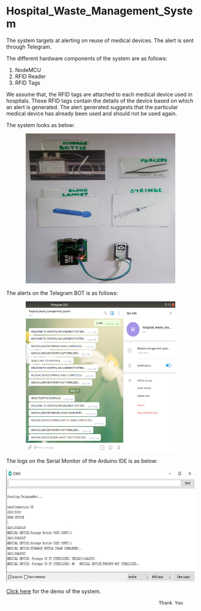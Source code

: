 # Hospital_Waste_Management_System

The system targets at alerting on reuse of medical devices. The alert is sent through Telegram.

The different hardware components of the system are as follows:
   1. NodeMCU
   2. RFID Reader
   3. RFID Tags

We assume that, the RFID tags are attached to each medical device used in hospitals. These RFID tags contain the details of the device based on which an alert is generated. The alert generated suggests that the particular medical device has already been used and should not be used again.

The system looks as below:

<p align="center">
<img src="images/System.jpg" width="400" height="400">
</p>

The alerts on the Telegram BOT is as follows:

<p align="center">
<img src="images/Telegram_Alert.png" width="400" height="400">
</p>

The logs on the Serial Monitor of the Arduino IDE is as below:

<p align="center">
<img src="images/Serial_Monitor_Output.jpg" width="600" height="300">
</p>

<a href="https://youtu.be/0c9d9r84Ws8">Click here</a> for the demo of the system.


                                                             Thank You
